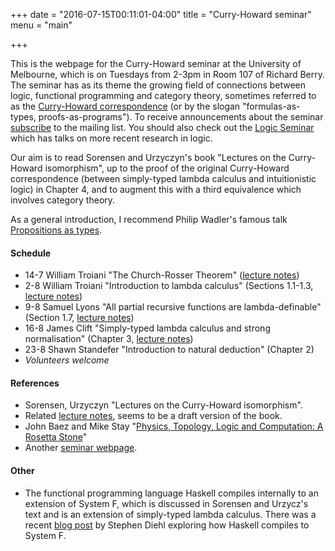 +++
date = "2016-07-15T00:11:01-04:00"
title = "Curry-Howard seminar"
menu = "main"

+++

This is the webpage for the Curry-Howard seminar at the University of Melbourne, which is on Tuesdays from 2-3pm in Room 107 of Richard Berry. The seminar has as its theme the growing field of connections between logic, functional programming and category theory, sometimes referred to as the [Curry-Howard correspondence](https://en.wikipedia.org/wiki/Curry%E2%80%93Howard_correspondence) (or by the slogan "formulas-as-types, proofs-as-programs"). To receive announcements about the seminar [subscribe](http://www.tinyletter.com/dmurfet) to the mailing list. You should also check out the [Logic Seminar](http://blogs.unimelb.edu.au/logic/logic-seminar/) which has talks on more recent research in logic.

Our aim is to read Sorensen and Urzyczyn's book "Lectures on the Curry-Howard isomorphism", up to the proof of the original Curry-Howard correspondence (between simply-typed lambda calculus and intuitionistic logic) in Chapter 4, and to augment this with a third equivalence which involves category theory.

As a general introduction, I recommend Philip Wadler's famous talk [Propositions as types](https://www.youtube.com/watch?v=IOiZatlZtGU).
  
#### Schedule

  * 14-7 William Troiani "The Church-Rosser Theorem" ([lecture notes](http://therisingsea.org/notes/talk-will-churchrosser.pdf))
  * 2-8 William Troiani "Introduction to lambda calculus" (Sections 1.1-1.3, [lecture notes](http://therisingsea.org/notes/talk-will-lambda.pdf))
  * 9-8 Samuel Lyons "All partial recursive functions are lambda-definable" (Section 1.7, [lecture notes](http://therisingsea.org/notes/talk-sam-definable.pdf))
  * 16-8 James Clift "Simply-typed lambda calculus and strong normalisation" (Chapter 3, [lecture notes](http://therisingsea.org/notes/talk-james-simplytyped.pdf))
  * 23-8 Shawn Standefer "Introduction to natural deduction" (Chapter 2)
  * *Volunteers welcome*
  
#### References

  * Sorensen, Urzyczyn "Lectures on the Curry-Howard isomorphism".
  * Related [lecture notes](http://disi.unitn.it/~bernardi/RSISE11/Papers/curry-howard.pdf), seems to be a draft version of the book.
  *  John Baez and Mike Stay "[Physics, Topology, Logic and Computation:
A Rosetta Stone](http://math.ucr.edu/home/baez/rosetta.pdf)"
  * Another [seminar webpage](https://pls.wikit.itu.dk/Seminar+on+Semantics+of+Linear+Logic).

#### Other

  * The functional programming language Haskell compiles internally to an extension of System F, which is discussed in Sorensen and Urzycz's text and is an extension of simply-typed lambda calculus. There was a recent [blog post](http://www.stephendiehl.com/posts/ghc_03.html) by Stephen Diehl exploring how Haskell compiles to System F.

